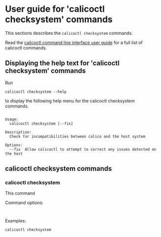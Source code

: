 
# User guide for 'calicoctl checksystem' commands

This sections describes the `calicoctl checksystem` commands.

Read the [calicoctl command line interface user guide](../calicoctl.md) for a full list of calicoctl commands.

## Displaying the help text for 'calicoctl checksystem' commands

Run

    calicoctl checksystem --help

to display the following help menu for the calicoctl checksystem commands.

```

Usage:
  calicoctl checksystem [--fix]

Description:
  Check for incompatibilities between calico and the host system

Options:
  --fix  Allow calicoctl to attempt to correct any issues detected on the host

```

## calicoctl checksystem commands


### calicoctl checksystem 
This command


Command options:

```
    
```

Examples:

```
calicoctl checksystem 
```
